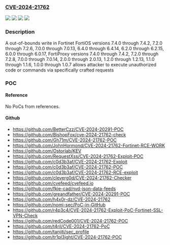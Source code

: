 ### [CVE-2024-21762](https://cve.mitre.org/cgi-bin/cvename.cgi?name=CVE-2024-21762)
![](https://img.shields.io/static/v1?label=Product&message=FortiOS&color=blue)
![](https://img.shields.io/static/v1?label=Product&message=FortiProxy&color=blue)
![](https://img.shields.io/static/v1?label=Version&message=7.4.0%3C%3D%207.4.2%20&color=brighgreen)
![](https://img.shields.io/static/v1?label=Vulnerability&message=Execute%20unauthorized%20code%20or%20commands&color=brighgreen)

### Description

A out-of-bounds write in Fortinet FortiOS versions 7.4.0 through 7.4.2, 7.2.0 through 7.2.6, 7.0.0 through 7.0.13, 6.4.0 through 6.4.14, 6.2.0 through 6.2.15, 6.0.0 through 6.0.17, FortiProxy versions 7.4.0 through 7.4.2, 7.2.0 through 7.2.8, 7.0.0 through 7.0.14, 2.0.0 through 2.0.13, 1.2.0 through 1.2.13, 1.1.0 through 1.1.6, 1.0.0 through 1.0.7 allows attacker to execute unauthorized code or commands via specifically crafted requests

### POC

#### Reference
No PoCs from references.

#### Github
- https://github.com/BetterCzz/CVE-2024-20291-POC
- https://github.com/BishopFox/cve-2024-21762-check
- https://github.com/Gh71m/CVE-2024-21762-POC
- https://github.com/JohnHormond/CVE-2024-21762-Fortinet-RCE-WORK
- https://github.com/Ostorlab/KEV
- https://github.com/RequestXss/CVE-2024-21762-Exploit-POC
- https://github.com/c0d3b3af/CVE-2024-21762-Exploit
- https://github.com/c0d3b3af/CVE-2024-21762-POC
- https://github.com/c0d3b3af/CVE-2024-21762-RCE-exploit
- https://github.com/cleverg0d/CVE-2024-21762-Checker
- https://github.com/cvefeed/cvefeed.io
- https://github.com/fkie-cad/nvd-json-data-feeds
- https://github.com/greandfather/CVE-2024-20291-POC
- https://github.com/h4x0r-dz/CVE-2024-21762
- https://github.com/nomi-sec/PoC-in-GitHub
- https://github.com/r4p3c4/CVE-2024-21762-Exploit-PoC-Fortinet-SSL-VPN-Check
- https://github.com/redCode001/CVE-2024-21762-POC
- https://github.com/t4ril/CVE-2024-21762-PoC
- https://github.com/tanjiti/sec_profile
- https://github.com/tr1pl3ight/CVE-2024-21762-POC

